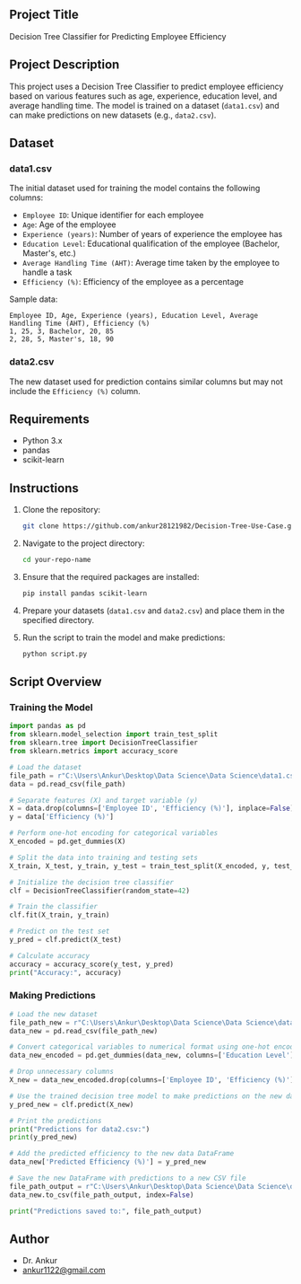 ## Project Title

Decision Tree Classifier for Predicting Employee Efficiency

## Project Description

This project uses a Decision Tree Classifier to predict employee efficiency based on various features such as age, experience, education level, and average handling time. The model is trained on a dataset (`data1.csv`) and can make predictions on new datasets (e.g., `data2.csv`). 

## Dataset

### data1.csv

The initial dataset used for training the model contains the following columns:
- `Employee ID`: Unique identifier for each employee
- `Age`: Age of the employee
- `Experience (years)`: Number of years of experience the employee has
- `Education Level`: Educational qualification of the employee (Bachelor, Master's, etc.)
- `Average Handling Time (AHT)`: Average time taken by the employee to handle a task
- `Efficiency (%)`: Efficiency of the employee as a percentage

Sample data:
```
Employee ID, Age, Experience (years), Education Level, Average Handling Time (AHT), Efficiency (%)
1, 25, 3, Bachelor, 20, 85
2, 28, 5, Master's, 18, 90
```

### data2.csv

The new dataset used for prediction contains similar columns but may not include the `Efficiency (%)` column. 

## Requirements

- Python 3.x
- pandas
- scikit-learn

## Instructions

1. Clone the repository:
   ```bash
   git clone https://github.com/ankur28121982/Decision-Tree-Use-Case.git
   ```
2. Navigate to the project directory:
   ```bash
   cd your-repo-name
   ```
3. Ensure that the required packages are installed:
   ```bash
   pip install pandas scikit-learn
   ```
4. Prepare your datasets (`data1.csv` and `data2.csv`) and place them in the specified directory.

5. Run the script to train the model and make predictions:
   ```bash
   python script.py
   ```

## Script Overview

### Training the Model

```python
import pandas as pd
from sklearn.model_selection import train_test_split
from sklearn.tree import DecisionTreeClassifier
from sklearn.metrics import accuracy_score

# Load the dataset
file_path = r"C:\Users\Ankur\Desktop\Data Science\Data Science\data1.csv"
data = pd.read_csv(file_path)

# Separate features (X) and target variable (y)
X = data.drop(columns=['Employee ID', 'Efficiency (%)'], inplace=False)
y = data['Efficiency (%)']

# Perform one-hot encoding for categorical variables
X_encoded = pd.get_dummies(X)

# Split the data into training and testing sets
X_train, X_test, y_train, y_test = train_test_split(X_encoded, y, test_size=0.2, random_state=42)

# Initialize the decision tree classifier
clf = DecisionTreeClassifier(random_state=42)

# Train the classifier
clf.fit(X_train, y_train)

# Predict on the test set
y_pred = clf.predict(X_test)

# Calculate accuracy
accuracy = accuracy_score(y_test, y_pred)
print("Accuracy:", accuracy)
```

### Making Predictions

```python
# Load the new dataset
file_path_new = r"C:\Users\Ankur\Desktop\Data Science\Data Science\data2.csv"
data_new = pd.read_csv(file_path_new)

# Convert categorical variables to numerical format using one-hot encoding
data_new_encoded = pd.get_dummies(data_new, columns=['Education Level'])

# Drop unnecessary columns
X_new = data_new_encoded.drop(columns=['Employee ID', 'Efficiency (%)'], inplace=False)

# Use the trained decision tree model to make predictions on the new data
y_pred_new = clf.predict(X_new)

# Print the predictions
print("Predictions for data2.csv:")
print(y_pred_new)

# Add the predicted efficiency to the new data DataFrame
data_new['Predicted Efficiency (%)'] = y_pred_new

# Save the new DataFrame with predictions to a new CSV file
file_path_output = r"C:\Users\Ankur\Desktop\Data Science\Data Science\data2_with_predictions.csv"
data_new.to_csv(file_path_output, index=False)

print("Predictions saved to:", file_path_output)
```

## Author

- Dr. Ankur
- ankur1122@gmail.com

